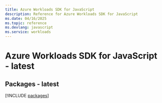 ```yaml
---
title: Azure Workloads SDK for JavaScript
description: Reference for Azure Workloads SDK for JavaScript
ms.date: 04/16/2025
ms.topic: reference
ms.devlang: javascript
ms.service: workloads
---
```

# Azure Workloads SDK for JavaScript - latest
## Packages - latest
[!INCLUDE [packages](workloads-index.md)]